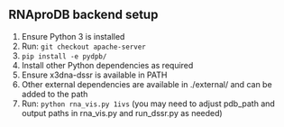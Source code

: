 ## RNAproDB backend setup
1. Ensure Python 3 is installed
2. Run: `git checkout apache-server`
3. `pip install -e pydpb/`
4. Install other Python dependencies as required
5. Ensure x3dna-dssr is available in PATH
6. Other external dependencies are available in ./external/ and can be added to the path
7. Run: `python rna_vis.py 1ivs` (you may need to adjust pdb_path and output paths in rna_vis.py and run_dssr.py as needed)
